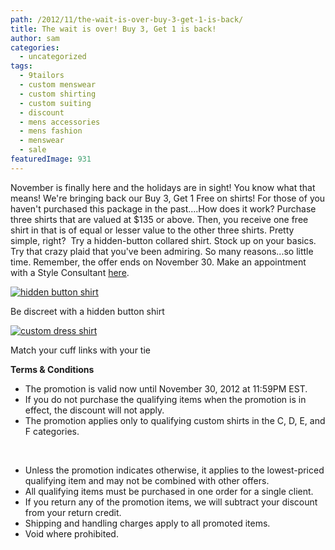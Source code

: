 ```yaml
---
path: /2012/11/the-wait-is-over-buy-3-get-1-is-back/
title: The wait is over! Buy 3, Get 1 is back!
author: sam
categories: 
  - uncategorized
tags: 
  - 9tailors
  - custom menswear
  - custom shirting
  - custom suiting
  - discount
  - mens accessories
  - mens fashion
  - menswear
  - sale
featuredImage: 931
---
```

November is finally here and the holidays are in sight! You know what that means! We're bringing back our Buy 3, Get 1 Free on shirts! For those of you haven't purchased this package in the past....How does it work? Purchase three shirts that are valued at $135 or above. Then, you receive one free shirt in that is of equal or lesser value to the other three shirts. Pretty simple, right?  Try a hidden-button collared shirt. Stock up on your basics. Try that crazy plaid that you've been admiring. So many reasons...so little time. Remember, the offer ends on November 30. Make an appointment with a Style Consultant [here](mailto:customerservice@9tailors.com).

[![](http://2.bp.blogspot.com/-EBA4FaLxPAQ/UJQc3NI8S9I/AAAAAAAAM_A/YAeLRvrzZuA/s1600/2012-Fall-shoot-9tailors-028.jpg "hidden button shirt")](http://2.bp.blogspot.com/-EBA4FaLxPAQ/UJQc3NI8S9I/AAAAAAAAM_A/YAeLRvrzZuA/s1600/2012-Fall-shoot-9tailors-028.jpg)

Be discreet with a hidden button shirt

[![](http://4.bp.blogspot.com/-1dtwadewp_A/UJQdD4NI-CI/AAAAAAAAM_I/He7qpVy7dfo/s1600/2012-Fall-shoot-9tailors-169.jpg "custom dress shirt")](http://4.bp.blogspot.com/-1dtwadewp_A/UJQdD4NI-CI/AAAAAAAAM_I/He7qpVy7dfo/s1600/2012-Fall-shoot-9tailors-169.jpg)

Match your cuff links with your tie

**Terms & Conditions**

*   The promotion is valid now until November 30, 2012 at 11:59PM EST.
*   If you do not purchase the qualifying items when the promotion is in effect, the discount will not apply.
*   The promotion applies only to qualifying custom shirts in the C, D, E, and F categories.

 

*   Unless the promotion indicates otherwise, it applies to the lowest-priced qualifying item and may not be combined with other offers.
*   All qualifying items must be purchased in one order for a single client.
*   If you return any of the promotion items, we will subtract your discount from your return credit.
*   Shipping and handling charges apply to all promoted items.
*   Void where prohibited.